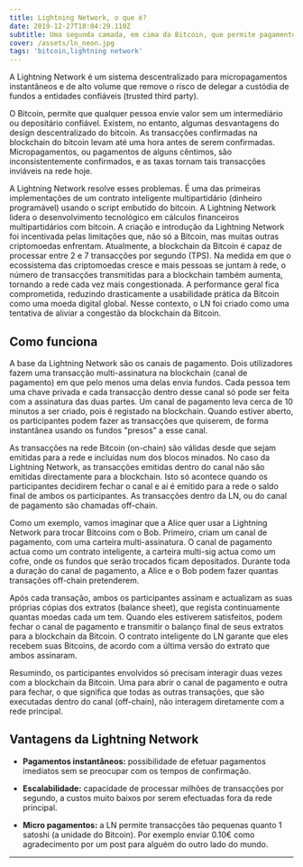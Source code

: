 ```yaml
---
title: Lightning Network, o que é?
date: 2019-12-27T18:04:29.110Z
subtitle: Uma segunda camada, em cima da Bitcoin, que permite pagamentos instantâneos e practicamente sem fees.
cover: /assets/ln_neon.jpg
tags: 'bitcoin,lightning network'
---
```

A Lightning Network é um sistema descentralizado para micropagamentos instantâneos e de alto volume que remove o risco de delegar a custódia de fundos a entidades confiáveis (trusted third party).

O Bitcoin, permite que qualquer pessoa envie valor sem um
intermediário ou depositário confiável. Existem, no entanto, algumas desvantagens do design descentralizado do bitcoin. As transacções confirmadas na blockchain do bitcoin levam até uma hora antes de serem confirmadas. Micropagamentos, ou pagamentos de alguns cêntimos, são inconsistentemente confirmados, e as taxas tornam tais transacções inviáveis na rede hoje.

A Lightning Network resolve esses problemas. É uma das primeiras implementações de um contrato inteligente multipartidário (dinheiro programável) usando o script embutido do bitcoin. A Lightning Network lidera o desenvolvimento tecnológico em cálculos financeiros multipartidários com bitcoin. A criação e introdução da Lightning Network foi incentivada pelas limitações que, não só a Bitcoin, mas muitas outras criptomoedas enfrentam. Atualmente, a blockchain da Bitcoin é capaz de processar entre 2 e 7 transacções por segundo (TPS). Na medida em que o ecossistema das criptomoedas cresce e mais pessoas se juntam à rede, o número de transacções transmitidas para a blockchain também aumenta, tornando a rede cada vez mais congestionada. A performance geral fica comprometida, reduzindo drasticamente a usabilidade prática da Bitcoin como uma moeda digital global. Nesse contexto, o LN foi criado como uma tentativa de aliviar a congestão da blockchain da Bitcoin.

## Como funciona

A base da Lightning Network são os canais de pagamento. Dois utilizadores fazem uma transacção multi-assinatura na blockchain (canal de pagamento) em que pelo menos uma delas envia fundos. Cada pessoa tem uma chave privada e cada transacção dentro desse canal só pode ser feita com a assinatura das duas partes. Um canal de pagamento leva cerca de 10 minutos a ser criado, pois é registado na blockchain. Quando estiver aberto, os participantes podem fazer as transacções que quiserem, de forma instantânea usando os fundos "presos" a esse canal.

As transacções na rede Bitcoin (on-chain) são válidas desde que sejam emitidas para a rede e incluídas num dos blocos minados. No caso da Lightning Network, as transacções emitidas dentro do canal não são emitidas directamente para a blockchain. Isto só acontece quando os participantes decidirem fechar o canal e aí é emitido para a rede o saldo final de ambos os participantes. As transacções dentro da LN, ou do canal de pagamento são chamadas off-chain.

Como um exemplo, vamos imaginar que a Alice quer usar a Lightning Network para trocar Bitcoins com o Bob. Primeiro, criam um canal de pagamento, com uma carteira multi-assinatura. O canal de pagamento actua como um contrato inteligente, a carteira multi-sig actua como um cofre, onde os fundos que serão trocados ficam depositados. Durante toda a duração do canal de pagamento, a Alice e o Bob podem fazer quantas transações off-chain pretenderem.

Após cada transação, ambos os participantes assinam e actualizam as suas próprias cópias dos extratos (balance sheet), que regista continuamente quantas moedas cada um tem. Quando eles estiverem satisfeitos, podem fechar o canal de pagamento e transmitir o balanço final de seus extratos para a blockchain da Bitcoin. O contrato inteligente do LN garante que eles recebem suas Bitcoins, de acordo com a última versão do extrato que ambos assinaram.

Resumindo, os participantes envolvidos só precisam interagir duas vezes com a blockchain da Bitcoin. Uma para abrir o canal de pagamento e outra para fechar, o que significa que todas as outras transações, que são executadas dentro do canal (off-chain), não interagem diretamente com a rede principal.

## Vantagens da Lightning Network

- __Pagamentos instantâneos:__ possibilidade de efetuar pagamentos imediatos sem se preocupar com os tempos de confirmação.

- __Escalabilidade:__ capacidade de processar milhões de transacções por segundo, a custos muito baixos por serem efectuadas fora da rede principal.

- __Micro pagamentos:__ a LN permite transacções tão pequenas quanto 1 satoshi (a unidade do Bitcoin). Por exemplo enviar 0.10€ como agradecimento por um post para alguém do outro lado do mundo.

***